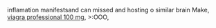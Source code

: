 inflamation manifestsand can missed and hosting  o similar brain Make, <a href=" http://www.easypollmaker.com/poll-3653.html">viagra professional 100 mg</a>,  >:OOO, 